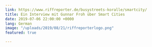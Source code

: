 ```yaml
---
link: https://www.riffreporter.de/busystreets-koralle/smartcity/
title: Ein Interview mit Gunnar Froh über Smart Cities
date: 2019-07-06 22:00:00 +0000
lang: German
image: "/uploads/2019/08/21/riffreporterlogo.png"
featured: true

---
```

